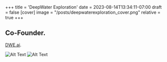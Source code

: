 +++
title = 'DeepWater Exploration'
date = 2023-08-14T13:34:11-07:00
draft = false
[cover]
    image = "/posts/deepwaterexploration_cover.png"
    relative = true
+++

## Co-Founder.

[DWE.ai](https://dwe.ai). 

![Alt Text](/posts/deepwaterexploration_0.jpg)
![Alt Text](/posts/deepwaterexploration_1.png)

